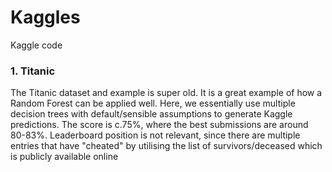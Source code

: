 # Kaggles
Kaggle code

### 1. Titanic

The Titanic dataset and example is super old. It is a great example of how a Random Forest can be applied well. Here, we essentially use multiple decision trees with default/sensible assumptions to generate Kaggle predictions. The score is c.75%, where the best submissions are around 80-83%. Leaderboard position is not relevant, since there are multiple entries that have "cheated" by utilising the list of survivors/deceased which is publicly available online
